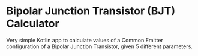 # Bipolar Junction Transistor (BJT) Calculator
Very simple Kotlin app to calculate values of a Common Emitter configuration of a Bipolar Junction Transistor, given 5 different parameters.